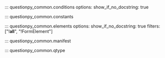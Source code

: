 
::: questionpy_common.conditions
    options:
        show_if_no_docstring: true

::: questionpy_common.constants

::: questionpy_common.elements
    options:
        show_if_no_docstring: true
        filters: ["!__all__", "!FormElement"]

::: questionpy_common.manifest

::: questionpy_common.qtype
